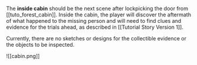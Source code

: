 The **inside cabin** should be the next scene after lockpicking the door from [[tuto_forest_cabin]]. Inside the cabin, the player will discover the aftermath of what happened to the missing person and will need to find clues and evidence for the trials ahead, as described in [[Tutorial Story Version 1]].

Currently, there are no sketches or designs for the collectible evidence or the objects to be inspected.

![[cabin.png]]
